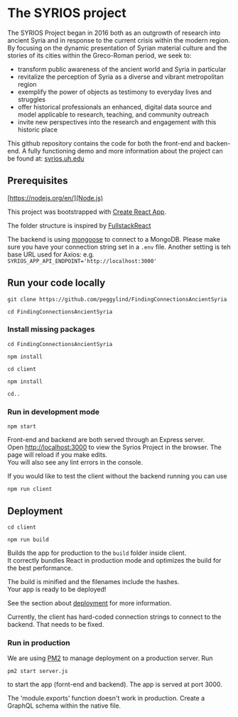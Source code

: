 # The SYRIOS project

The SYRIOS Project began in 2016 both as an outgrowth of research into ancient Syria and in response to the current crisis within the modern region. By focusing on the dynamic presentation of Syrian material culture and the stories of its cities within the Greco-Roman period, we seek to:

- transform public awareness of the ancient world and Syria in particular
- revitalize the perception of Syria as a diverse and vibrant metropolitan region
- exemplify the power of objects as testimony to everyday lives and struggles
- offer historical professionals an enhanced, digital data source and model applicable to research, teaching, and community outreach
- invite new perspectives into the research and engagement with this historic place

This github repository contains the code for both the front-end and backen-end.
A fully functioning demo and more information about the project can be found at: [syrios.uh.edu](https://syrios.uh.edu)


## Prerequisites

[https://nodejs.org/en/](Node.js)

This project was bootstrapped with [Create React App](https://github.com/facebook/create-react-app).

The folder structure is inspired by [FullstackReact](https://github.com/fullstackreact/food-lookup-demo)

The backend is using [mongoose](https://mongoosejs.com/) to connect to a MongoDB. Please make sure you have your connection string set in a `.env` file.
Another setting is teh base URL used for Axios: e.g. `SYRIOS_APP_API_ENDPOINT='http://localhost:3000'`

## Run your code locally

`git clone https://github.com/peggylind/FindingConnectionsAncientSyria`

`cd FindingConnectionsAncientSyria`

### Install missing packages

`cd FindingConnectionsAncientSyria`

`npm install`

`cd client`

`npm install`

`cd..`

### Run in development mode
 `npm start`

Front-end and backend are both served through an Express server.<br>
Open [http://localhost:3000](http://localhost:3000) to view the Syrios Project in the browser.
The page will reload if you make edits.<br>
You will also see any lint errors in the console.

If you would like to test the client without the backend running you can use

`npm run client`

## Deployment
 `cd client`
 
 `npm run build`

Builds the app for production to the `build` folder inside client.<br>
It correctly bundles React in production mode and optimizes the build for the best performance.

The build is minified and the filenames include the hashes.<br>
Your app is ready to be deployed!

See the section about [deployment](https://facebook.github.io/create-react-app/docs/deployment) for more information.

Currently, the client has hard-coded connection strings to connect to the backend. That needs to be fixed.

### Run in production

We are using [PM2](https://pm2.keymetrics.io/docs/usage/quick-start/) to manage deployment on a production server. Run

`pm2 start server.js`

to start the app (fornt-end and backend). The app is served at port 3000.

The 'module.exports' function doesn't work in production. Create a GraphQL schema within the native file.




